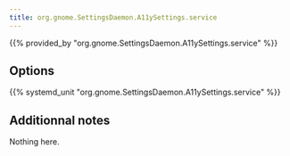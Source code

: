 ```yaml
---
title: org.gnome.SettingsDaemon.A11ySettings.service
---
```


{{% provided_by "org.gnome.SettingsDaemon.A11ySettings.service" %}}

## Options

{{% systemd_unit "org.gnome.SettingsDaemon.A11ySettings.service" %}}

## Additionnal notes

Nothing here.